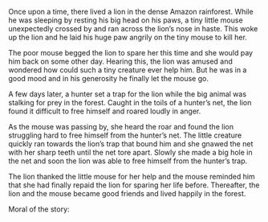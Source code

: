 Once upon a time, there lived a lion in the dense Amazon rainforest. While he was sleeping by resting his big head on his paws, a tiny little mouse unexpectedly crossed by and ran across the lion’s nose in haste. This woke up the lion and he laid his huge paw angrily on the tiny mouse to kill her.

The poor mouse begged the lion to spare her this time and she would pay him back on some other day. Hearing this, the lion was amused and wondered how could such a tiny creature ever help him. But he was in a good mood and in his generosity he finally let the mouse go.

A few days later, a hunter set a trap for the lion while the big animal was stalking for prey in the forest. Caught in the toils of a hunter’s net, the lion found it difficult to free himself and roared loudly in anger.

As the mouse was passing by, she heard the roar and found the lion struggling hard to free himself from the hunter’s net. The little creature quickly ran towards the lion’s trap that bound him and she gnawed the net with her sharp teeth until the net tore apart. Slowly she made a big hole in the net and soon the lion was able to free himself from the hunter’s trap.

The lion thanked the little mouse for her help and the mouse reminded him that she had finally repaid the lion for sparing her life before. Thereafter, the lion and the mouse became good friends and lived happily in the forest.

Moral of the story: